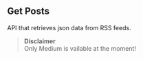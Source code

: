 ## Get Posts
API that retrieves json data from RSS feeds.   

> **Disclaimer**  
> Only Medium is vailable at the moment!


